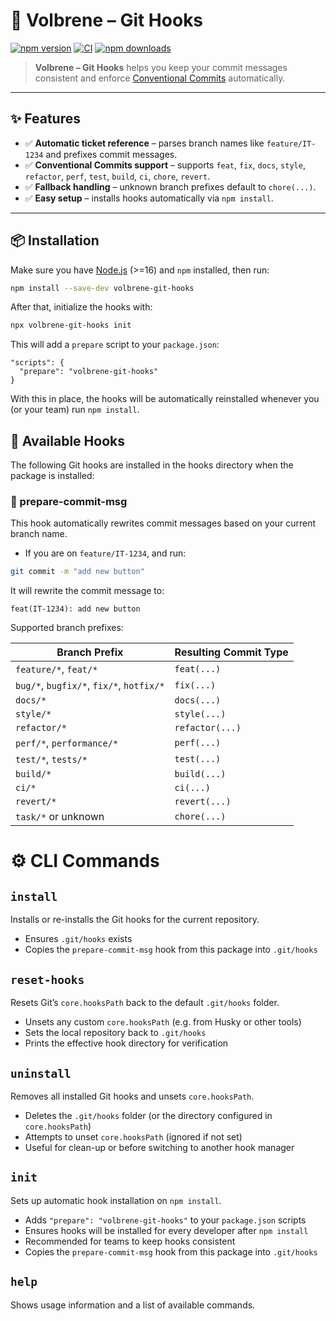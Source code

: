 # 🔧 Volbrene – Git Hooks

[![npm version](https://img.shields.io/npm/v/volbrene-git-hooks.svg)](https://www.npmjs.com/package/volbrene-git-hooks)
[![CI](https://github.com/volbrene/githooks/actions/workflows/ci.yml/badge.svg)](https://github.com/volbrene/githooks/actions)
[![npm downloads](https://img.shields.io/npm/dm/volbrene-git-hooks.svg)](https://www.npmjs.com/package/volbrene-git-hooks)

> **Volbrene – Git Hooks** helps you keep your commit messages consistent and enforce [Conventional Commits](https://www.conventionalcommits.org/) automatically.

---

## ✨ Features

- ✅ **Automatic ticket reference** – parses branch names like `feature/IT-1234` and prefixes commit messages.
- ✅ **Conventional Commits support** – supports `feat`, `fix`, `docs`, `style`, `refactor`, `perf`, `test`, `build`, `ci`, `chore`, `revert`.
- ✅ **Fallback handling** – unknown branch prefixes default to `chore(...)`.
- ✅ **Easy setup** – installs hooks automatically via `npm install`.

---

## 📦 Installation

Make sure you have [Node.js](https://nodejs.org/) (>=16) and `npm` installed, then run:

```sh
npm install --save-dev volbrene-git-hooks
```

After that, initialize the hooks with:

```sh
npx volbrene-git-hooks init
```

This will add a `prepare` script to your `package.json`:

```jsonc
"scripts": {
  "prepare": "volbrene-git-hooks"
}
```

With this in place, the hooks will be automatically reinstalled whenever you (or your team) run `npm install`.

## 🔗 Available Hooks

The following Git hooks are installed in the hooks directory when the package is installed:

### 📝 prepare-commit-msg

This hook automatically rewrites commit messages based on your current branch name.

- If you are on `feature/IT-1234`, and run:

```bash
git commit -m "add new button"
```

It will rewrite the commit message to:

```
feat(IT-1234): add new button
```

Supported branch prefixes:

| Branch Prefix                            | Resulting Commit Type |
| ---------------------------------------- | --------------------- |
| `feature/*`, `feat/*`                    | `feat(...)`           |
| `bug/*`, `bugfix/*`, `fix/*`, `hotfix/*` | `fix(...)`            |
| `docs/*`                                 | `docs(...)`           |
| `style/*`                                | `style(...)`          |
| `refactor/*`                             | `refactor(...)`       |
| `perf/*`, `performance/*`                | `perf(...)`           |
| `test/*`, `tests/*`                      | `test(...)`           |
| `build/*`                                | `build(...)`          |
| `ci/*`                                   | `ci(...)`             |
| `revert/*`                               | `revert(...)`         |
| `task/*` or unknown                      | `chore(...)`          |

# ⚙️ CLI Commands

## `install`

Installs or re-installs the Git hooks for the current repository.

- Ensures `.git/hooks` exists
- Copies the `prepare-commit-msg` hook from this package into `.git/hooks`

## `reset-hooks`

Resets Git’s `core.hooksPath` back to the default `.git/hooks` folder.

- Unsets any custom `core.hooksPath` (e.g. from Husky or other tools)
- Sets the local repository back to `.git/hooks`
- Prints the effective hook directory for verification

## `uninstall`

Removes all installed Git hooks and unsets `core.hooksPath`.

- Deletes the `.git/hooks` folder (or the directory configured in `core.hooksPath`)
- Attempts to unset `core.hooksPath` (ignored if not set)
- Useful for clean-up or before switching to another hook manager

## `init`

Sets up automatic hook installation on `npm install`.

- Adds `"prepare": "volbrene-git-hooks"` to your `package.json` scripts
- Ensures hooks will be installed for every developer after `npm install`
- Recommended for teams to keep hooks consistent
- Copies the `prepare-commit-msg` hook from this package into `.git/hooks`

## `help`

Shows usage information and a list of available commands.
